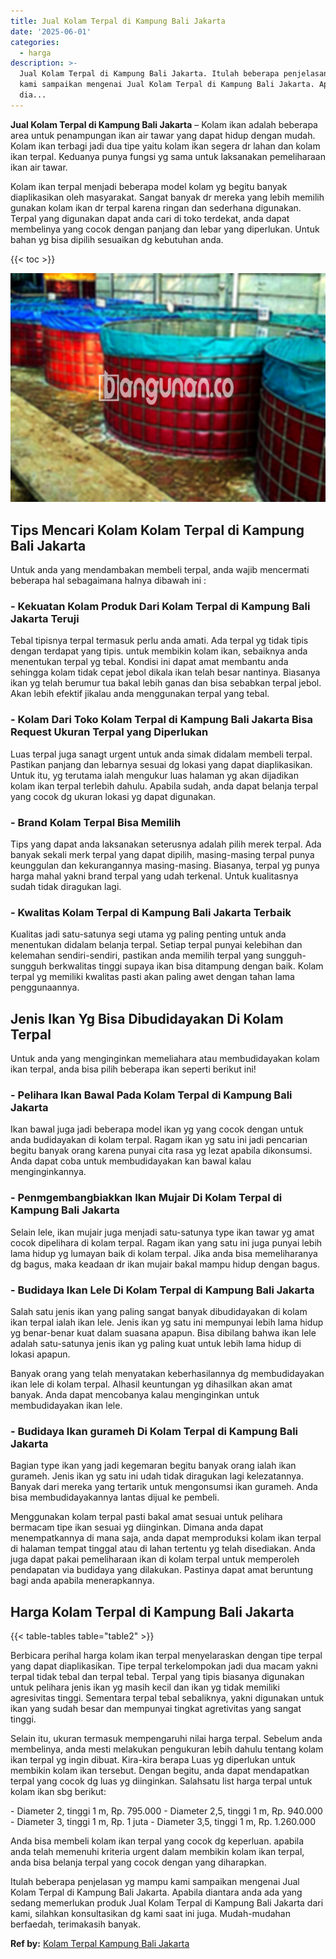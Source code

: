 ```yaml
---
title: Jual Kolam Terpal di Kampung Bali Jakarta
date: '2025-06-01'
categories:
  - harga
description: >-
  Jual Kolam Terpal di Kampung Bali Jakarta. Itulah beberapa penjelasan yg mampu
  kami sampaikan mengenai Jual Kolam Terpal di Kampung Bali Jakarta. Apabila
  dia...
---
```


**Jual Kolam Terpal di Kampung Bali Jakarta** – Kolam ikan adalah beberapa area untuk penampungan ikan air tawar yang dapat hidup dengan mudah. Kolam ikan terbagi jadi dua tipe yaitu kolam ikan segera dr lahan dan kolam ikan terpal. Keduanya punya fungsi yg sama untuk laksanakan pemeliharaan ikan air tawar.

Kolam ikan terpal menjadi beberapa model kolam yg begitu banyak diaplikasikan oleh masyarakat. Sangat banyak dr mereka yang lebih memilih gunakan kolam ikan dr terpal karena ringan dan sederhana digunakan. Terpal yang digunakan dapat anda cari di toko terdekat, anda dapat membelinya yang cocok dengan panjang dan lebar yang diperlukan. Untuk bahan yg bisa dipilih sesuaikan dg kebutuhan anda.

{{< toc >}}

![Jual Kolam Terpal di Kampung Bali Jakarta](/images/jual-kolam-terpal-07.png)

## Tips Mencari Kolam Kolam Terpal di Kampung Bali Jakarta

Untuk anda yang mendambakan membeli terpal, anda wajib mencermati beberapa hal sebagaimana halnya dibawah ini :

### \- Kekuatan Kolam Produk Dari Kolam Terpal di Kampung Bali Jakarta Teruji

Tebal tipisnya terpal termasuk perlu anda amati. Ada terpal yg tidak tipis dengan terdapat yang tipis. untuk membikin kolam ikan, sebaiknya anda menentukan terpal yg tebal. Kondisi ini dapat amat membantu anda sehingga kolam tidak cepat jebol dikala ikan telah besar nantinya. Biasanya ikan yg telah berumur tua bakal lebih ganas dan bisa sebabkan terpal jebol. Akan lebih efektif jikalau anda menggunakan terpal yang tebal.

### \- Kolam Dari Toko Kolam Terpal di Kampung Bali Jakarta Bisa Request Ukuran Terpal yang Diperlukan

Luas terpal juga sanagt urgent untuk anda simak didalam membeli terpal. Pastikan panjang dan lebarnya sesuai dg lokasi yang dapat diaplikasikan. Untuk itu, yg terutama ialah mengukur luas halaman yg akan dijadikan kolam ikan terpal terlebih dahulu. Apabila sudah, anda dapat belanja terpal yang cocok dg ukuran lokasi yg dapat digunakan.

### \- Brand Kolam Terpal Bisa Memilih

Tips yang dapat anda laksanakan seterusnya adalah pilih merek terpal. Ada banyak sekali merk terpal yang dapat dipilih, masing-masing terpal punya keunggulan dan kekurangannya masing-masing. Biasanya, terpal yg punya harga mahal yakni brand terpal yang udah terkenal. Untuk kualitasnya sudah tidak diragukan lagi.

### \- Kwalitas Kolam Terpal di Kampung Bali Jakarta Terbaik

Kualitas jadi satu-satunya segi utama yg paling penting untuk anda menentukan didalam belanja terpal. Setiap terpal punyai kelebihan dan kelemahan sendiri-sendiri, pastikan anda memilih terpal yang sungguh-sungguh berkwalitas tinggi supaya ikan bisa ditampung dengan baik. Kolam terpal yg memiliki kwalitas pasti akan paling awet dengan tahan lama penggunaannya.

## Jenis Ikan Yg Bisa Dibudidayakan Di Kolam Terpal

Untuk anda yang menginginkan memeliahara atau membudidayakan kolam ikan terpal, anda bisa pilih beberapa ikan seperti berikut ini!

### \- Pelihara Ikan Bawal Pada Kolam Terpal di Kampung Bali Jakarta

Ikan bawal juga jadi beberapa model ikan yg yang cocok dengan untuk anda budidayakan di kolam terpal. Ragam ikan yg satu ini jadi pencarian begitu banyak orang karena punyai cita rasa yg lezat apabila dikonsumsi. Anda dapat coba untuk membudidayakan kan bawal kalau menginginkannya.

### \- Penmgembangbiakkan Ikan Mujair Di Kolam Terpal di Kampung Bali Jakarta

Selain lele, ikan mujair juga menjadi satu-satunya type ikan tawar yg amat cocok dipelihara di kolam terpal. Ragam ikan yang satu ini juga punyai lebih lama hidup yg lumayan baik di kolam terpal. Jika anda bisa memeliharanya dg bagus, maka keadaan dr ikan mujair bakal mampu hidup dengan bagus.

### \- Budidaya Ikan Lele Di Kolam Terpal di Kampung Bali Jakarta

Salah satu jenis ikan yang paling sangat banyak dibudidayakan di kolam ikan terpal ialah ikan lele. Jenis ikan yg satu ini mempunyai lebih lama hidup yg benar-benar kuat dalam suasana apapun. Bisa dibilang bahwa ikan lele adalah satu-satunya jenis ikan yg paling kuat untuk lebih lama hidup di lokasi apapun.

Banyak orang yang telah menyatakan keberhasilannya dg membudidayakan ikan lele di kolam terpal. Alhasil keuntungan yg dihasilkan akan amat banyak. Anda dapat mencobanya kalau menginginkan untuk membudidayakan ikan lele.

### \- Budidaya Ikan gurameh Di Kolam Terpal di Kampung Bali Jakarta

Bagian type ikan yang jadi kegemaran begitu banyak orang ialah ikan gurameh. Jenis ikan yg satu ini udah tidak diragukan lagi kelezatannya. Banyak dari mereka yang tertarik untuk mengonsumsi ikan gurameh. Anda bisa membudidayakannya lantas dijual ke pembeli.

Menggunakan kolam terpal pasti bakal amat sesuai untuk pelihara bermacam tipe ikan sesuai yg diinginkan. Dimana anda dapat menempatkannya di mana saja, anda dapat memproduksi kolam ikan terpal di halaman tempat tinggal atau di lahan tertentu yg telah disediakan. Anda juga dapat pakai pemeliharaan ikan di kolam terpal untuk memperoleh pendapatan via budidaya yang dilakukan. Pastinya dapat amat beruntung bagi anda apabila menerapkannya.

## Harga Kolam Terpal di Kampung Bali Jakarta

{{< table-tables table="table2" >}}

Berbicara perihal harga kolam ikan terpal menyelaraskan dengan tipe terpal yang dapat diaplikasikan. Tipe terpal terkelompokan jadi dua macam yakni terpal tidak tebal dan terpal tebal. Terpal yang tipis biasanya digunakan untuk pelihara jenis ikan yg masih kecil dan ikan yg tidak memiliki agresivitas tinggi. Sementara terpal tebal sebaliknya, yakni digunakan untuk ikan yang sudah besar dan mempunyai tingkat agretivitas yang sangat tinggi.

Selain itu, ukuran termasuk mempengaruhi nilai harga terpal. Sebelum anda membelinya, anda mesti melakukan pengukuran lebih dahulu tentang kolam ikan terpal yg ingin dibuat. Kira-kira berapa Luas yg diperlukan untuk membikin kolam ikan tersebut. Dengan begitu, anda dapat mendapatkan terpal yang cocok dg luas yg diinginkan. Salahsatu list harga terpal untuk kolam ikan sbg berikut:

\- Diameter 2, tinggi 1 m, Rp. 795.000 - Diameter 2,5, tinggi 1 m, Rp. 940.000 - Diameter 3, tinggi 1 m, Rp. 1 juta - Diameter 3,5, tinggi 1 m, Rp. 1.260.000

Anda bisa membeli kolam ikan terpal yang cocok dg keperluan. apabila anda telah memenuhi kriteria urgent dalam membikin kolam ikan terpal, anda bisa belanja terpal yang cocok dengan yang diharapkan.

Itulah beberapa penjelasan yg mampu kami sampaikan mengenai Jual Kolam Terpal di Kampung Bali Jakarta. Apabila diantara anda ada yang sedang memerlukan produk Jual Kolam Terpal di Kampung Bali Jakarta dari kami, silahkan konsultasikan dg kami saat ini juga. Mudah-mudahan berfaedah, terimakasih banyak.

**Ref by:** [Kolam Terpal Kampung Bali Jakarta](https://id.wikipedia.org/wiki/Kolam)
